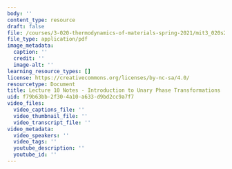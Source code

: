 ```yaml
---
body: ''
content_type: resource
draft: false
file: /courses/3-020-thermodynamics-of-materials-spring-2021/mit3_020s21_l10.pdf
file_type: application/pdf
image_metadata:
  caption: ''
  credit: ''
  image-alt: ''
learning_resource_types: []
license: https://creativecommons.org/licenses/by-nc-sa/4.0/
resourcetype: Document
title: Lecture 10 Notes - Introduction to Unary Phase Transformations
uid: f79b63bb-2f30-4a10-a633-d9bd2cc9a7f7
video_files:
  video_captions_file: ''
  video_thumbnail_file: ''
  video_transcript_file: ''
video_metadata:
  video_speakers: ''
  video_tags: ''
  youtube_description: ''
  youtube_id: ''
---
```

